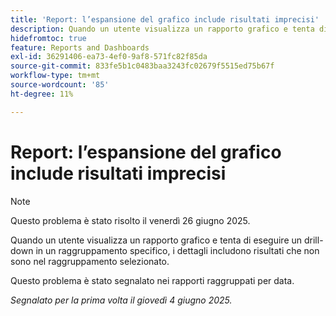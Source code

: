 ```yaml
---
title: 'Report: l’espansione del grafico include risultati imprecisi'
description: Quando un utente visualizza un rapporto grafico e tenta di eseguire un drill-down in un raggruppamento specifico, i dettagli includono risultati che non sono nel raggruppamento selezionato.
hidefromtoc: true
feature: Reports and Dashboards
exl-id: 36291406-ea73-4ef0-9af8-571fc82f85da
source-git-commit: 833fe5b1c0483baa3243fc02679f5515ed75b67f
workflow-type: tm+mt
source-wordcount: '85'
ht-degree: 11%

---
```


# Report: l’espansione del grafico include risultati imprecisi

>[!NOTE]
>
>Questo problema è stato risolto il venerdì 26 giugno 2025.

Quando un utente visualizza un rapporto grafico e tenta di eseguire un drill-down in un raggruppamento specifico, i dettagli includono risultati che non sono nel raggruppamento selezionato.

Questo problema è stato segnalato nei rapporti raggruppati per data.

_Segnalato per la prima volta il giovedì 4 giugno 2025._
